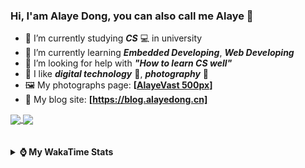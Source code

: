 ### Hi, **I'am Alaye Dong**, you can also call me **Alaye** 👋

- 📖 I’m currently studying ***CS*** 💻 in university
- 🌱 I’m currently learning ***Embedded Developing***, ***Web Developing***
- 🤔 I’m looking for help with ***"How to learn CS well"***
- 🤩 I like ***digital technology*** 📱, ***photography*** 📸
- 🖼️ My photographs page: **[[AlayeVast 500px](https://500px.com.cn/AlayeVast)]**
- 📰 My blog site: **[https://blog.alayedong.cn]**

<!--
[![Alaye's GitHub stats](https://github-readme-stats.vercel.app/api?username=Alaye-Dong&custom_title=Alaye%20Dong`s%20GitHub%20stats&show_icons=true&rank_icon=percentile&theme=transparent&include_all_commits=true&count_private=true)](https://github.com/anuraghazra/github-readme-stats) 
[![Top Langs](https://github-readme-stats.vercel.app/api/top-langs/?username=Alaye-Dong\&layout=compact&theme=transparent)](https://github.com/anuraghazra/github-readme-stats)
-->
<a href="https://github.com/anuraghazra/github-readme-stats">
  <img height=200 align="center" src="https://github-readme-stats.vercel.app/api?username=Alaye-Dong&custom_title=Alaye%20Dong`s%20GitHub%20stats&show_icons=true&rank_icon=percentile&theme=transparent&include_all_commits=true&count_private=true" />
</a>
<a href="https://github.com/anuraghazra/convoychat">
  <img height=200 align="center" src="https://github-readme-stats.vercel.app/api/top-langs/?username=Alaye-Dong&layout=compact&theme=transparent&include_all_commits=true&count_private=true&langs_count=8&card_width=300" />
</a>

<br />
<br />

<div style="display:none"> 
  <img src="https://visitor-badge.laobi.icu/badge?page_id=Alaye-Dong.Alaye-Dong"/>
</div>
<br />

<details>	
  <summary><b> ⌚ My WakaTime Stats </b></summary>

<br />

<!--START_SECTION:waka-->
![Code Time](http://img.shields.io/badge/Code%20Time-470%20hrs%2039%20mins-blue)

![Profile Views](http://img.shields.io/badge/Profile%20Views-0-blue)

![Lines of code](https://img.shields.io/badge/From%20Hello%20World%20I%27ve%20Written-1.2%20million%20lines%20of%20code-blue)

**🐱 My GitHub Data** 

> 📦 262.7 kB Used in GitHub's Storage 
 > 
> 🏆 0 Contributions in the Year 2025
 > 
> 🚫 Not Opted to Hire
 > 
> 📜 29 Public Repositories 
 > 
> 🔑 5 Private Repositories 
 > 
**I'm a Night 🦉** 

```text
🌞 Morning                104 commits         ██░░░░░░░░░░░░░░░░░░░░░░░   07.32 % 
🌆 Daytime                441 commits         ████████░░░░░░░░░░░░░░░░░   31.03 % 
🌃 Evening                603 commits         ███████████░░░░░░░░░░░░░░   42.43 % 
🌙 Night                  273 commits         █████░░░░░░░░░░░░░░░░░░░░   19.21 % 
```
📅 **I'm Most Productive on Thursday** 

```text
Monday                   240 commits         ████░░░░░░░░░░░░░░░░░░░░░   16.89 % 
Tuesday                  173 commits         ███░░░░░░░░░░░░░░░░░░░░░░   12.17 % 
Wednesday                172 commits         ███░░░░░░░░░░░░░░░░░░░░░░   12.10 % 
Thursday                 241 commits         ████░░░░░░░░░░░░░░░░░░░░░   16.96 % 
Friday                   199 commits         ████░░░░░░░░░░░░░░░░░░░░░   14.00 % 
Saturday                 161 commits         ███░░░░░░░░░░░░░░░░░░░░░░   11.33 % 
Sunday                   235 commits         ████░░░░░░░░░░░░░░░░░░░░░   16.54 % 
```


📊 **This Week I Spent My Time On** 

```text
💬 Programming Languages: 
Vue.js                   3 hrs 14 mins       ███████████░░░░░░░░░░░░░░   44.43 % 
Jupyter                  2 hrs 7 mins        ███████░░░░░░░░░░░░░░░░░░   29.18 % 
TypeScript               1 hr 18 mins        ████░░░░░░░░░░░░░░░░░░░░░   17.94 % 
JSON                     16 mins             █░░░░░░░░░░░░░░░░░░░░░░░░   03.69 % 
GitIgnore file           5 mins              ░░░░░░░░░░░░░░░░░░░░░░░░░   01.18 % 

🔥 Editors: 
VS Code                  4 hrs 53 mins       █████████████████░░░░░░░░   67.10 % 
PyCharm                  2 hrs 19 mins       ████████░░░░░░░░░░░░░░░░░   31.92 % 
IntelliJ IDEA            4 mins              ░░░░░░░░░░░░░░░░░░░░░░░░░   00.98 % 

🐱‍💻 Projects: 
timering-vue-vant-mobile 4 hrs 39 mins       ████████████████░░░░░░░░░   63.79 % 
exp3_machine_learning    2 hrs 7 mins        ███████░░░░░░░░░░░░░░░░░░   29.15 % 
ai-bill-main             14 mins             █░░░░░░░░░░░░░░░░░░░░░░░░   03.31 % 
Clas0416_recommendation  4 mins              ░░░░░░░░░░░░░░░░░░░░░░░░░   01.12 % 
spring-mvc-demo          4 mins              ░░░░░░░░░░░░░░░░░░░░░░░░░   00.94 % 
```

**I Mostly Code in TypeScript** 

```text
TypeScript               7 repos             █████░░░░░░░░░░░░░░░░░░░░   21.21 % 
Java                     4 repos             ███░░░░░░░░░░░░░░░░░░░░░░   12.12 % 
JavaScript               3 repos             ██░░░░░░░░░░░░░░░░░░░░░░░   09.09 % 
Python                   2 repos             ██░░░░░░░░░░░░░░░░░░░░░░░   06.06 % 
CSS                      1 repo              █░░░░░░░░░░░░░░░░░░░░░░░░   03.03 % 
```



**Timeline**

![Lines of Code chart](https://raw.githubusercontent.com/Alaye-Dong/Alaye-Dong/main/assets/bar_graph.png)


 Last Updated on 27/04/2025 18:46:06 UTC
<!--END_SECTION:waka-->

</details>
